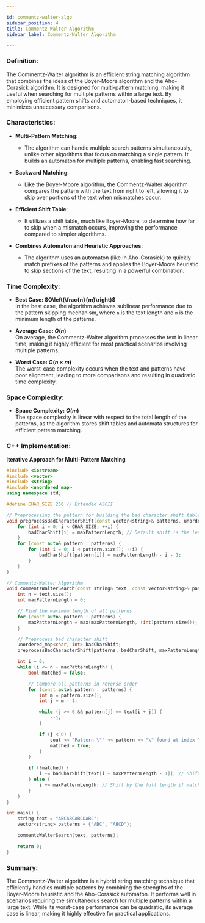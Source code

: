 ```yaml
---

id: commentz-walter-algo  
sidebar_position: 4  
title: Commentz-Walter Algorithm  
sidebar_label: Commentz-Walter Algorithm  

---
```


### Definition:

The Commentz-Walter algorithm is an efficient string matching algorithm that combines the ideas of the Boyer-Moore algorithm and the Aho-Corasick algorithm. It is designed for multi-pattern matching, making it useful when searching for multiple patterns within a large text. By employing efficient pattern shifts and automaton-based techniques, it minimizes unnecessary comparisons.

### Characteristics:

- **Multi-Pattern Matching**:
  - The algorithm can handle multiple search patterns simultaneously, unlike other algorithms that focus on matching a single pattern. It builds an automaton for multiple patterns, enabling fast searching.

- **Backward Matching**:
  - Like the Boyer-Moore algorithm, the Commentz-Walter algorithm compares the pattern with the text from right to left, allowing it to skip over portions of the text when mismatches occur.

- **Efficient Shift Table**:
  - It utilizes a shift table, much like Boyer-Moore, to determine how far to skip when a mismatch occurs, improving the performance compared to simpler algorithms.

- **Combines Automaton and Heuristic Approaches**:
  - The algorithm uses an automaton (like in Aho-Corasick) to quickly match prefixes of the patterns and applies the Boyer-Moore heuristic to skip sections of the text, resulting in a powerful combination.

### Time Complexity:

- **Best Case: $O\left(\frac{n}{m}\right)$**  
  In the best case, the algorithm achieves sublinear performance due to the pattern skipping mechanism, where `n` is the text length and `m` is the minimum length of the patterns.

- **Average Case: $O(n)$**  
  On average, the Commentz-Walter algorithm processes the text in linear time, making it highly efficient for most practical scenarios involving multiple patterns.

- **Worst Case: $O(n \times m)$**  
  The worst-case complexity occurs when the text and patterns have poor alignment, leading to more comparisons and resulting in quadratic time complexity.

### Space Complexity:

- **Space Complexity: $O(m)$**  
  The space complexity is linear with respect to the total length of the patterns, as the algorithm stores shift tables and automata structures for efficient pattern matching.

### C++ Implementation:

**Iterative Approach for Multi-Pattern Matching**
```cpp
#include <iostream>
#include <vector>
#include <string>
#include <unordered_map>
using namespace std;

#define CHAR_SIZE 256 // Extended ASCII

// Preprocessing the pattern for building the bad character shift table
void preprocessBadCharacterShift(const vector<string>& patterns, unordered_map<char, int>& badCharShift, int maxPatternLength) {
    for (int i = 0; i < CHAR_SIZE; ++i) {
        badCharShift[i] = maxPatternLength; // Default shift is the length of the longest pattern
    }
    for (const auto& pattern : patterns) {
        for (int i = 0; i < pattern.size(); ++i) {
            badCharShift[pattern[i]] = maxPatternLength - i - 1;
        }
    }
}

// Commentz-Walter Algorithm
void commentzWalterSearch(const string& text, const vector<string>& patterns) {
    int n = text.size();
    int maxPatternLength = 0;

    // Find the maximum length of all patterns
    for (const auto& pattern : patterns) {
        maxPatternLength = max(maxPatternLength, (int)pattern.size());
    }

    // Preprocess bad character shift
    unordered_map<char, int> badCharShift;
    preprocessBadCharacterShift(patterns, badCharShift, maxPatternLength);

    int i = 0;
    while (i <= n - maxPatternLength) {
        bool matched = false;

        // Compare all patterns in reverse order
        for (const auto& pattern : patterns) {
            int m = pattern.size();
            int j = m - 1;

            while (j >= 0 && pattern[j] == text[i + j]) {
                --j;
            }

            if (j < 0) {
                cout << "Pattern \"" << pattern << "\" found at index " << i << endl;
                matched = true;
            }
        }

        if (!matched) {
            i += badCharShift[text[i + maxPatternLength - 1]]; // Shift based on the bad character rule
        } else {
            i += maxPatternLength; // Shift by the full length if matched
        }
    }
}

int main() {
    string text = "ABCABCABCDABC";
    vector<string> patterns = {"ABC", "ABCD"};

    commentzWalterSearch(text, patterns);

    return 0;
}
```

### Summary:

The Commentz-Walter algorithm is a hybrid string matching technique that efficiently handles multiple patterns by combining the strengths of the Boyer-Moore heuristic and the Aho-Corasick automaton. It performs well in scenarios requiring the simultaneous search for multiple patterns within a large text. While its worst-case performance can be quadratic, its average case is linear, making it highly effective for practical applications.